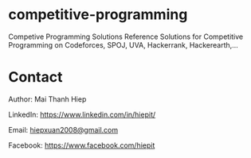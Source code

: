 # competitive-programming
Competive Programming Solutions
Reference Solutions for Competitive Programming on Codeforces, SPOJ, UVA, Hackerrank, Hackerearth,…

# Contact
Author: Mai Thanh Hiep

LinkedIn: https://www.linkedin.com/in/hiepit/

Email: hiepxuan2008@gmail.com

Facebook: https://www.facebook.com/hiepit
